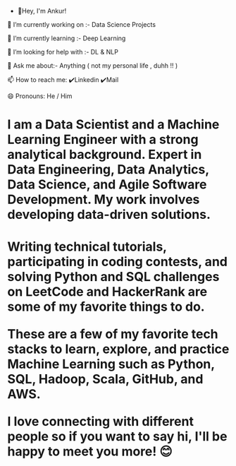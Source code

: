 - 👋Hey, I'm Ankur!

🔭 I’m currently working on :- Data Science Projects

🌱 I’m currently learning :- Deep Learning

🤔 I’m looking for help with :- DL & NLP

💬 Ask me about:- Anything ( not my personal life , duhh !! )

📫 How to reach me: ✔️Linkedin ✔️Mail

😄 Pronouns: He / Him

<h1> I am a Data Scientist and a Machine Learning Engineer with a strong analytical background. Expert in Data Engineering, Data Analytics, Data Science, and Agile Software Development. My work involves developing data-driven solutions. <h1>
  
Writing technical tutorials, participating in coding contests, and solving Python and SQL challenges on LeetCode and HackerRank are some of my favorite things to do.
  
These are a few of my favorite tech stacks to learn, explore, and practice Machine Learning such as Python, SQL, Hadoop, Scala, GitHub, and AWS.


I love connecting with different people so if you want to say hi, I'll be happy to meet you more! 😊

<!---
ankuragarwaldatascience/ankuragarwaldatascience is a ✨ special ✨ repository because its `README.md` (this file) appears on your GitHub profile.
You can click the Preview link to take a look at your changes.
--->
